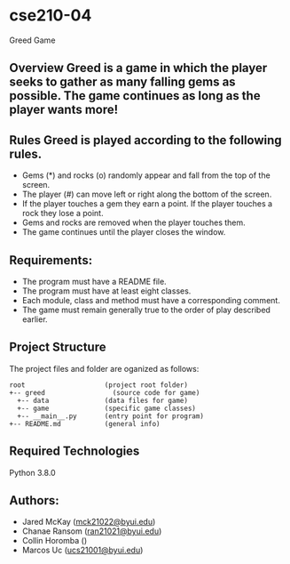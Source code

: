 # cse210-04
Greed Game

Overview Greed is a game in which the player seeks to gather as many falling gems as possible. The game continues as long as the player wants more!
---
Rules Greed is played according to the following rules.
---
* Gems (*) and rocks (o) randomly appear and fall from the top of the screen. 
* The player (#) can move left or right along the bottom of the screen. 
* If the player touches a gem they earn a point. If the player touches a rock they lose a point. 
* Gems and rocks are removed when the player touches them. 
* The game continues until the player closes the window.
## Requirements:
* The program must have a README file. 
* The program must have at least eight classes. 
* Each module, class and method must have a     corresponding comment. 
* The game must remain generally true to the order of play described earlier. 

## Project Structure
The project files and folder are oganized as follows:
```
root                    (project root folder)
+-- greed                 (source code for game)
  +-- data              (data files for game)
  +-- game              (specific game classes)
  +-- __main__.py       (entry point for program)
+-- README.md           (general info)
```

## Required Technologies
Python 3.8.0

## Authors:
* Jared McKay (mck21022@byui.edu)
* Chanae Ransom (ran21021@byui.edu)
* Collin Horomba ()
* Marcos Uc (ucs21001@byui.edu)